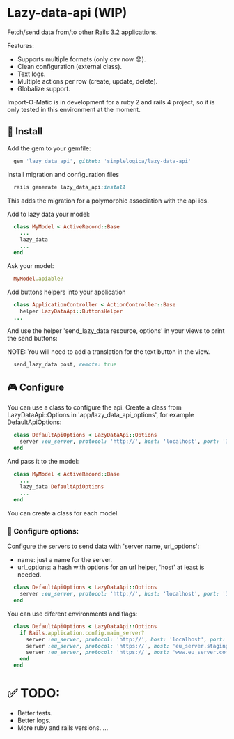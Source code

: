 # Lazy-data-api (WIP)

Fetch/send data from/to other Rails 3.2 applications.

Features:

 - Supports multiple formats (only csv now :disappointed:).
 - Clean configuration (external class).
 - Text logs.
 - Multiple actions per row (create, update, delete).
 - Globalize support.

Import-O-Matic is in development for a ruby 2 and rails 4 project, so it is only tested in this environment at the moment.

## :floppy_disk: Install

Add the gem to your gemfile:

```ruby
  gem 'lazy_data_api', github: 'simplelogica/lazy-data-api'
```

Install migration and configuration files

```ruby
  rails generate lazy_data_api:install
```
This adds the migration for a polymorphic association with the api ids.

Add to lazy data your model:

```ruby
  class MyModel < ActiveRecord::Base
    ...
    lazy_data
    ...
  end
```

Ask your model:

```ruby
  MyModel.apiable?
```

Add buttons helpers into your application

```ruby
  class ApplicationController < ActionController::Base
    helper LazyDataApi::ButtonsHelper
  ...
```

And use the helper 'send_lazy_data resource, options' in your views to print the send buttons:

NOTE: You will need to add a translation for the text button in the view. 

```ruby
  send_lazy_data post, remote: true
```

## :video_game: Configure

You can use a class to configure the api. Create a class from LazyDataApi::Options in 'app/lazy_data_api_options', for example DefaultApiOptions:

```ruby
  class DefaultApiOptions < LazyDataApi::Options
    server :eu_server, protocol: 'http://', host: 'localhost', port: '3000'
  end
```

And pass it to the model:

```ruby
  class MyModel < ActiveRecord::Base
    ...
    lazy_data DefaultApiOptions
    ...
  end
```

You can create a class for each model.

### :book: Configure options:

Configure the servers to send data with 'server name, url_options':

* name: just a name for the server.
* url_options: a hash with options for an url helper, 'host' at least is needed.

```ruby
  class DefaultApiOptions < LazyDataApi::Options
    server :eu_server, protocol: 'http://', host: 'localhost', port: '3000'
  end
```

You can use diferent environments and flags: 

```ruby
  class DefaultApiOptions < LazyDataApi::Options
    if Rails.application.config.main_server?
      server :eu_server, protocol: 'http://', host: 'localhost', port: '3000' if Rails.env.development?
      server :eu_server, protocol: 'https://', host: 'eu_server.staging.com' if Rails.env.staging?
      server :eu_server, protocol: 'https://', host: 'www.eu_server.com' if Rails.env.production?
    end
  end
```

# :white_check_mark: TODO:

- Better tests.
- Better logs.
- More ruby and rails versions.
...

